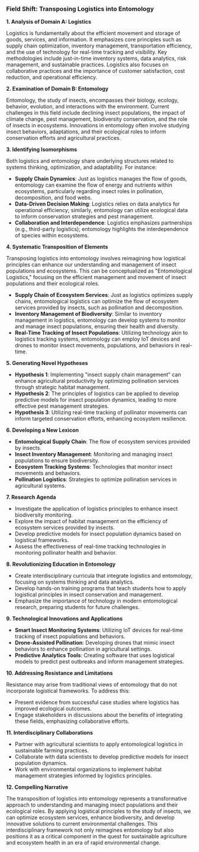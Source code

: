 ### Field Shift: Transposing Logistics into Entomology

**1. Analysis of Domain A: Logistics**

Logistics is fundamentally about the efficient movement and storage of goods, services, and information. It emphasizes core principles such as supply chain optimization, inventory management, transportation efficiency, and the use of technology for real-time tracking and visibility. Key methodologies include just-in-time inventory systems, data analytics, risk management, and sustainable practices. Logistics also focuses on collaborative practices and the importance of customer satisfaction, cost reduction, and operational efficiency.

**2. Examination of Domain B: Entomology**

Entomology, the study of insects, encompasses their biology, ecology, behavior, evolution, and interactions with the environment. Current challenges in this field include declining insect populations, the impact of climate change, pest management, biodiversity conservation, and the role of insects in ecosystems. Innovations in entomology often involve studying insect behaviors, adaptations, and their ecological roles to inform conservation efforts and agricultural practices.

**3. Identifying Isomorphisms**

Both logistics and entomology share underlying structures related to systems thinking, optimization, and adaptability. For instance:
- **Supply Chain Dynamics**: Just as logistics manages the flow of goods, entomology can examine the flow of energy and nutrients within ecosystems, particularly regarding insect roles in pollination, decomposition, and food webs.
- **Data-Driven Decision Making**: Logistics relies on data analytics for operational efficiency; similarly, entomology can utilize ecological data to inform conservation strategies and pest management.
- **Collaboration and Interdependence**: Logistics emphasizes partnerships (e.g., third-party logistics); entomology highlights the interdependence of species within ecosystems.

**4. Systematic Transposition of Elements**

Transposing logistics into entomology involves reimagining how logistical principles can enhance our understanding and management of insect populations and ecosystems. This can be conceptualized as "Entomological Logistics," focusing on the efficient management and movement of insect populations and their ecological roles.

- **Supply Chain of Ecosystem Services**: Just as logistics optimizes supply chains, entomological logistics can optimize the flow of ecosystem services provided by insects, such as pollination and decomposition.
- **Inventory Management of Biodiversity**: Similar to inventory management in logistics, entomology can develop systems to monitor and manage insect populations, ensuring their health and diversity.
- **Real-Time Tracking of Insect Populations**: Utilizing technology akin to logistics tracking systems, entomology can employ IoT devices and drones to monitor insect movements, populations, and behaviors in real-time.

**5. Generating Novel Hypotheses**

- **Hypothesis 1**: Implementing "insect supply chain management" can enhance agricultural productivity by optimizing pollination services through strategic habitat management.
- **Hypothesis 2**: The principles of logistics can be applied to develop predictive models for insect population dynamics, leading to more effective pest management strategies.
- **Hypothesis 3**: Utilizing real-time tracking of pollinator movements can inform targeted conservation efforts, enhancing ecosystem resilience.

**6. Developing a New Lexicon**

- **Entomological Supply Chain**: The flow of ecosystem services provided by insects.
- **Insect Inventory Management**: Monitoring and managing insect populations to ensure biodiversity.
- **Ecosystem Tracking Systems**: Technologies that monitor insect movements and behaviors.
- **Pollination Logistics**: Strategies to optimize pollination services in agricultural systems.

**7. Research Agenda**

- Investigate the application of logistics principles to enhance insect biodiversity monitoring.
- Explore the impact of habitat management on the efficiency of ecosystem services provided by insects.
- Develop predictive models for insect population dynamics based on logistical frameworks.
- Assess the effectiveness of real-time tracking technologies in monitoring pollinator health and behavior.

**8. Revolutionizing Education in Entomology**

- Create interdisciplinary curricula that integrate logistics and entomology, focusing on systems thinking and data analytics.
- Develop hands-on training programs that teach students how to apply logistical principles in insect conservation and management.
- Emphasize the importance of technology in modern entomological research, preparing students for future challenges.

**9. Technological Innovations and Applications**

- **Smart Insect Monitoring Systems**: Utilizing IoT devices for real-time tracking of insect populations and behaviors.
- **Drone-Assisted Pollination**: Developing drones that mimic insect behaviors to enhance pollination in agricultural settings.
- **Predictive Analytics Tools**: Creating software that uses logistical models to predict pest outbreaks and inform management strategies.

**10. Addressing Resistance and Limitations**

Resistance may arise from traditional views of entomology that do not incorporate logistical frameworks. To address this:
- Present evidence from successful case studies where logistics has improved ecological outcomes.
- Engage stakeholders in discussions about the benefits of integrating these fields, emphasizing collaborative efforts.

**11. Interdisciplinary Collaborations**

- Partner with agricultural scientists to apply entomological logistics in sustainable farming practices.
- Collaborate with data scientists to develop predictive models for insect population dynamics.
- Work with environmental organizations to implement habitat management strategies informed by logistics principles.

**12. Compelling Narrative**

The transposition of logistics into entomology represents a transformative approach to understanding and managing insect populations and their ecological roles. By applying logistical principles to the study of insects, we can optimize ecosystem services, enhance biodiversity, and develop innovative solutions to current environmental challenges. This interdisciplinary framework not only reimagines entomology but also positions it as a critical component in the quest for sustainable agriculture and ecosystem health in an era of rapid environmental change.